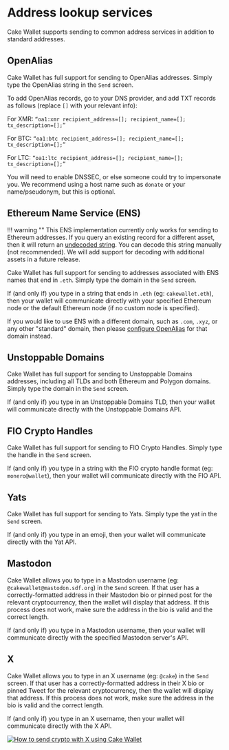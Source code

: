 # Address lookup services

Cake Wallet supports sending to common address services in addition to standard addresses.

## OpenAlias

Cake Wallet has full support for sending to OpenAlias addresses. Simply type the OpenAlias string in the  `Send` screen.

To add OpenAlias records, go to your DNS provider, and add TXT records as follows (replace `[]` with your relevant info):

For XMR: `“oa1:xmr recipient_address=[]; recipient_name=[]; tx_description=[];”`

For BTC: `“oa1:btc recipient_address=[]; recipient_name=[]; tx_description=[];”`

For LTC: `“oa1:ltc recipient_address=[]; recipient_name=[]; tx_description=[];”`

You will need to enable DNSSEC, or else someone could try to impersonate you. We recommend using a host name such as `donate` or your name/pseudonym, but this is optional.

## Ethereum Name Service (ENS)

!!! warning ""
    This ENS implementation currently only works for sending to Ethereum addresses. If you query an existing record for a different asset, then it will return an [undecoded string](https://github.com/ensdomains/address-encoder). You can decode this string manually (not recommended). We will add support for decoding with additional assets in a future release.

Cake Wallet has full support for sending to addresses associated with ENS names that end in `.eth`. Simply type the domain in the `Send` screen.

If (and only if) you type in a string that ends in `.eth` (eg: `cakewallet.eth`), then your wallet will communicate directly with your specified Ethereum node or the default Ethereum node (if no custom node is specified).

If you would like to use ENS with a different domain, such as `.com`, `.xyz`, or any other "standard" domain, then please [configure OpenAlias](/features/advanced/address-lookup-services/#openalias) for that domain instead.

## Unstoppable Domains

Cake Wallet has full support for sending to Unstoppable Domains addresses, including all TLDs and both Ethereum and Polygon domains. Simply type the domain in the `Send` screen.

If (and only if) you type in an Unstoppable Domains TLD, then your wallet will communicate directly with the Unstoppable Domains API.

## FIO Crypto Handles

Cake Wallet has full support for sending to FIO Crypto Handles. Simply type the handle in the `Send` screen.

If (and only if) you type in a string with the FIO crypto handle format (eg: `monero@wallet`), then your wallet will communicate directly with the FIO API.

## Yats

Cake Wallet has full support for sending to Yats. Simply type the yat in the `Send` screen.

If (and only if) you type in an emoji, then your wallet will communicate directly with the Yat API.

## Mastodon

Cake Wallet allows you to type in a Mastodon username (eg: `@cakewallet@mastodon.sdf.org`) in the `Send` screen. If that user has a correctly-formatted address in their Mastodon bio or pinned post for the relevant cryptocurrency, then the wallet will display that address. If this process does not work, make sure the address in the bio is valid and the correct length.

If (and only if) you type in a Mastodon username, then your wallet will communicate directly with the specified Mastodon server's API.

## X

Cake Wallet allows you to type in an X username (eg: `@cake`) in the `Send` screen. If that user has a correctly-formatted address in their X bio or pinned Tweet for the relevant cryptocurrency, then the wallet will display that address. If this process does not work, make sure the address in the bio is valid and the correct length.

If (and only if) you type in an X username, then your wallet will communicate directly with the X API.

[![How to send crypto with X using Cake Wallet](https://img.youtube.com/vi/dmj4HF8Q85Q/maxresdefault.jpg)](https://www.youtube.com/watch?v=dmj4HF8Q85Q)
